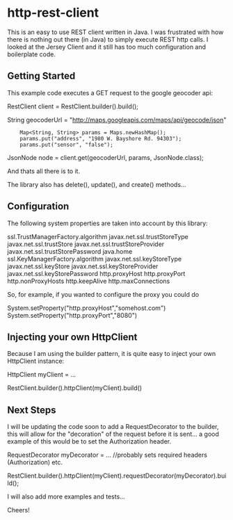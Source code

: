http-rest-client
======================

This is an easy to use REST client written in Java. 
I was frustrated with how there is nothing out there (in Java) to simply execute REST http calls.
I looked at the Jersey Client and it still has too much configuration and boilerplate code.


Getting Started
-------------------------

This example code executes a GET request to the google geocoder api:

  RestClient client = RestClient.builder().build();
 
  String geocoderUrl = "http://maps.googleapis.com/maps/api/geocode/json"

		Map<String, String> params = Maps.newHashMap();
		params.put("address", "1980 W. Bayshore Rd. 94303");
		params.put("sensor", "false");

  JsonNode node = client.get(geocoderUrl, params, JsonNode.class);
  
And thats all there is to it.

The library also has delete(), update(), and create() methods...


Configuration
-------------------------

The following system properties are taken into account by this library:

ssl.TrustManagerFactory.algorithm
javax.net.ssl.trustStoreType
javax.net.ssl.trustStore
javax.net.ssl.trustStoreProvider
javax.net.ssl.trustStorePassword
java.home
ssl.KeyManagerFactory.algorithm
javax.net.ssl.keyStoreType
javax.net.ssl.keyStore
javax.net.ssl.keyStoreProvider
javax.net.ssl.keyStorePassword
http.proxyHost
http.proxyPort
http.nonProxyHosts
http.keepAlive
http.maxConnections

So, for example, if you wanted to configure the proxy you could do

System.setProperty("http.proxyHost","somehost.com")
System.setProperty("http.proxyPort","8080")


Injecting your own HttpClient
------------------------------

Because I am using the builder pattern, it is quite easy to inject your own HttpClient instance:

HttpClient myClient = ...

RestClient.builder().httpClient(myClient).build()


Next Steps
------------------------------

I will be updating the code soon to add a RequestDecorator to the builder, this will allow for the "decoration" of the request before it is sent... a good example of this would be to set the Authorization header.

RequestDecorator myDecorator = ... //probably sets required headers (Authorization) etc.

RestClient.builder().httpClient(myClient).requestDecorator(myDecorator).build();

I will also add more examples and tests...


Cheers!



